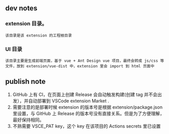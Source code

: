 ## dev notes

### extension 目录。
	该目录是该 extension 的工程根目录
### UI 目录
	该目录主要是生成前端页面，基于 vue + Ant Design vue 项目，最终会转成 js/css 等文件，放到 extension/vue-dist 中，extension 里会 import 到 html 页面中
## publish note
 1. GitHub 上有 CI，在页面上创建 Release 会自动触发构建(创建 tag 并不会出发），并自动部署到 VSCode extension Market	.
 2. 需要注意的是部署时候 extension 的版本号是根据 extension/package.json 里设置，与 GitHub 上 Release 的版本号没有直接关系。但是为了方便理解，最好保持相同。
 3. 不熟需要 VSCE_PAT key，这个 key 在该项目的 Actions secrets 里已设置
